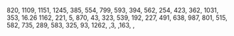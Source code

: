 820,
1109,
1151,
1245,
385,
554,
799,
593,
394,
562,
254,
423,
362,
1031,
353,
16.26
1162,
221,
5,
870,
43,
323,
539,
192,
227,
491,
638,
987,
801,
515,
582,
735,
289,
583,
325,
93,
1262,
,3,
,163,
,
